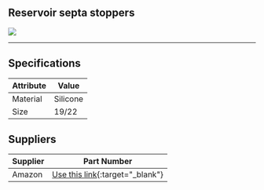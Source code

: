 ## Reservoir septa stoppers

![](images/stoppers.png "")

---



## Specifications

|Attribute |Value|
|---|---|
|Material|Silicone|
|Size|19/22|


## Suppliers

|Supplier |Part Number|
|---|---|
|Amazon|[Use this link](https://www.amazon.fr/dp/B0BR3P56GR?ref=ppx_yo2ov_dt_b_fed_asin_title){:target="_blank"}|
